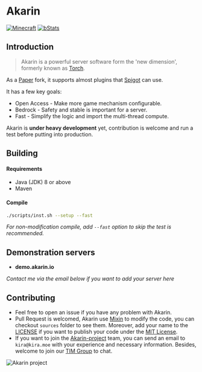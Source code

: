 # Akarin
[![Minecraft](https://img.shields.io/badge/Minecraft-1.12.2-blue.svg?style=flat)](https://www.minecraft.net/)
[![bStats](https://img.shields.io/badge/bStats-Torch-brightgreen.svg?style=flat)](https://bstats.org/plugin/bukkit/Torch)

Introduction
---
> Akarin is a powerful server software form the 'new dimension', formerly known as [Torch](https://github.com/GelandiAssociation/Torch).

As a [Paper](https://github.com/PaperMC/Paper) fork, it supports almost plugins that [Spigot](https://hub.spigotmc.org/stash/projects/SPIGOT/repos/spigot/browse) can use.

It has a few key goals:
* Open Access - Make more game mechanism configurable.
* Bedrock - Safety and stable is important for a server. 
* Fast - Simplify the logic and import the multi-thread compute.

Akarin is **under heavy development** yet, contribution is welcome and run a test before putting into production.

Building
---
#### Requirements
* Java (JDK) 8 or above
* Maven

#### Compile
```sh
./scripts/inst.sh --setup --fast
```
*For non-modification compile, add `--fast` option to skip the test is recommended.*

Demonstration servers
---
+ **demo.akarin.io**

*Contact me via the email below if you want to add your server here*

Contributing
---
* Feel free to open an issue if you have any problem with Akarin.
* Pull Request is welcomed, Akarin use [Mixin](https://github.com/SpongePowered/Mixin) to modify the code, you can checkout `sources` folder to see them. Moreover, add your name to the [LICENSE](.github/LICENSE.md) if you want to publish your code under the [MIT License](.github/licenses/MIT.md).
* If you want to join the [Akarin-project](https://github.com/Akarin-project) team, you can send an email to `kira@kira.moe` with your experience and necessary information. Besides, welcome to join our [TIM Group](https://jq.qq.com/?_wv=1027&k=59q2kV4) to chat.

![Akarin project](https://i.loli.net/2018/05/13/5af7fbbfbcddf.png)